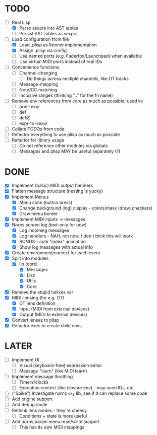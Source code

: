 # TODO
- [ ] Real Lisp
    - [x] Parse sexprs into AST tables 
    - [ ] Persist AST tables as sexprs
- [ ] Load configuration from file
    - [x] Load .plisp as listener implementation
    - [x] Assign .plisp via config
    - [ ] Use named ports (e.g. Faderfox/Launchpad) when available
    - [ ] Use virtual MIDI ports instead of real IDs
- [ ] Convenience functions
    - [ ] Channel-changing
        - [ ] Do things across multiple channels, like OT tracks
    - [ ] Message-mapping
    - [ ] Note/CC matching
    - [ ] Inclusive ranges (thinking ".." for the fn name)
- [ ] Remove env references from core as much as possible; used in:
    - [ ] print-expr
    - [ ] def
    - [ ] def@
    - [ ] expr-to-sexpr
- [ ] Collate TODOs from code
- [ ] Refactor everything to use plisp as much as possible
- [ ] Refactor for library usage
    - [ ] Do not reference other modules via globals
    - [ ] Messages and plisp MAY be useful separately (?)

# DONE
- [x] Implement (basic) MIDI output handlers
- [x] Flatten message structure (nesting is yucky)
- [x] Implement Menus
    - [x] Menu state (button press)
    - [x] Change background (log) display - colors/mask (draw_checkers)
    - [x] Draw menu border
- [x] Implement MIDI inputs -> messages
- [x] Norns screen log (text-only for now)
    - [x] Log incoming messages
    - [x] Log handlers - NAH, not now, I don't think this will work
    - [x] BONUS - cute "index" animation
    - [x] Show log messages with actual info
- [x] Create environment/context for each event
- [x] Split into modules
    - [x] lib (core)
        - [x] Messages
        - [x] Lisp
        - [x] Utils
        - [x] Core
- [x] Remove the stupid helixes var
- [x] MIDI-lensing (for e.g. OT)
    - [x] OT lens definition
    - [x] Input (MIDI from external devices)
    - [x] Output (MIDI to external devices)
- [x] Convert lenses to plisp
- [x] Refactor exec to create child envs

# LATER
- [ ] Implement UI
    - [ ] Visual (keyboard-free) expression editor
    - [ ] Message "learn" (like MIDI learn)
- [ ] Implement message throttling
    - [ ] Timers/clocks
    - [ ] Execution context (like closure env) - may need IDs, etc.
- [ ] ("Spike") Investigate norns `sky` lib, see if it can replace some code
- [ ] Add engine support
- [ ] Add debug mode
- [ ] Rethink lens modes - they're cheesy
    - [ ] Conditions + state is more useful
- [ ] Add norns param menu read/write support
    - [ ] This has its own MIDI mappings